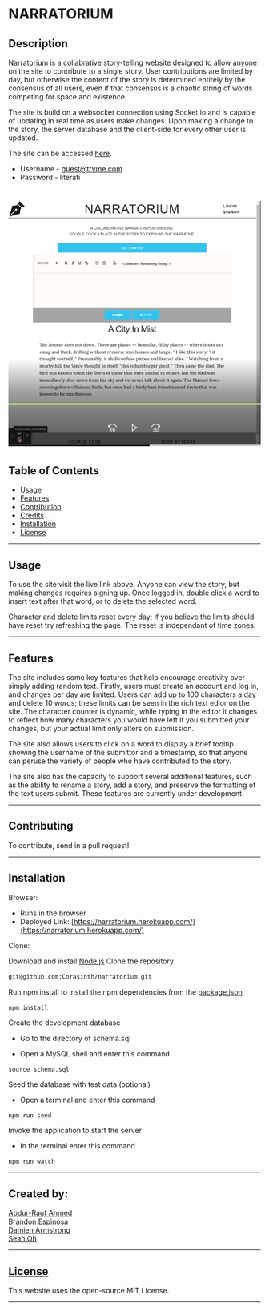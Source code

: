 # NARRATORIUM 

## Description 
Narratorium is a collabrative story-telling website designed to allow anyone on the site to contribute to a single story. User contributions are limited by day, but otherwise the content of the story is determined entirely by the consensus of all users, even if that consensus is a chaotic string of words competing for space and existence. 

The site is build on a websocket connection using Socket.io and is capable of updating in real time as users make changes. Upon making a change to the story, the server database and the client-side for every other user is updated.

The site can be accessed [here](https://narratorium.herokuapp.com/).
* Username - guest@tryme.com
* Password - literati

# 
# [![A video thumbnail shows the homepage of the NARRATORIUM application with a play button overlaying the view.](./public/images/demo_video_image.png)](https://user-images.githubusercontent.com/102924713/183820514-704c1e23-6693-48f4-ab18-77de0a7ed6d3.mp4)

## Table of Contents

* [Usage](#usage)
* [Features](#features)
* [Contribution](#contributing)
* [Credits](#credits)
* [Installation](#installation)
* [License](#license)
***

## Usage 

To use the site visit the live link above. Anyone can view the story, but making changes requires signing up. Once logged in, double click a word to insert text after that word, or to delete the selected word. 

Character and delete limits reset every day; if you believe the limits should have reset try refreshing the page. The reset is independant of time zones.
***

## Features

The site includes some key features that help encourage creativity over simply adding random text. Firstly, users must create an account and log in, and changes per day are limited. Users can add up to 100 characters a day and delete 10 words; these limits can be seen in the rich text edior on the site. The character counter is dynamic, while typing in the editor it changes to reflect how many characters you would have left if you submitted your changes, but your actual limit only alters on submission.

The site also allows users to click on a word to display a brief tooltip showing the username of the submittor and a timestamp, so that anyone can peruse the variety of people who have contributed to the story. 

The site also has the capacity to support several additional features, such as the ability to rename a story, add a story, and preserve the formatting of the text users submit. These features are currently under development.
***

## Contributing

To contribute, send in a pull request! 
***

## Installation
Browser:
* Runs in the browser
* Deployed Link: [https://narratorium.herokuapp.com/](https://narratorium.herokuapp.com/)

Clone:

Download and install [Node.js](https://nodejs.org/en/download/)
Clone the repository
```bash
git@github.com:Corasinth/narratorium.git
```
Run npm install to install the npm dependencies from the [package.json](./package.json)
```bash
npm install
```
Create the development database
* Go to the directory of schema.sql

* Open a MySQL shell and enter this command
```
source schema.sql
```
Seed the database with test data (optional)

* Open a terminal and enter this command 
```
npm run seed
```
Invoke the application to start the server
* In the terminal enter this command
```
npm run watch
```
***

## Created by:

[Abdur-Rauf Ahmed](https://github.com/Corasinth)  
[Brandon Espinosa](https://github.com/espinbrandon49)  
[Damien Armstrong](https://github.com/pirosvs)  
[Seah Oh](https://github.com/seannoh)  
***

## [License](./LICENSE)
This website uses the open-source MIT License.
***